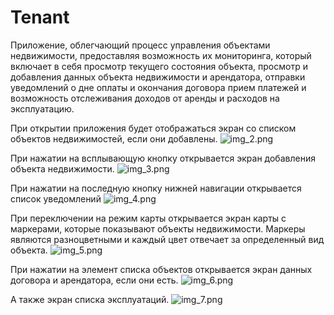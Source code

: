 # Tenant

Приложение, облегчающий процесс управления объектами недвижимости, предоставляя возможность их мониторинга, 
который включает в себя просмотр текущего состояния объекта, 
просмотр и добавления данных объекта недвижимости и арендатора, отправки уведомлений о дне оплаты и окончания договора
прием платежей и возможность отслеживания доходов от аренды и расходов на эксплуатацию.

При открытии приложения будет отображаться экран со списком объектов недвижимостей, если они добавлены.
![img_2.png](img_2.png)


При нажатии на всплывающую кнопку открывается экран добавления объекта недвижимости.
![img_3.png](img_3.png)


При нажатии на последную кнопку нижней навигации открывается список уведомлений
![img_4.png](img_4.png)

При переключении на режим карты открывается экран карты с маркерами, 
которые показывают объекты недвижимости. 
Маркеры являются разноцветными и каждый цвет отвечает за определенный вид объекта.
![img_5.png](img_5.png)

При нажатии на элемент списка объектов открывается экран данных договора и арендатора, если они есть. 
![img_6.png](img_6.png)

А также экран списка эксплуатаций.
![img_7.png](img_7.png)
